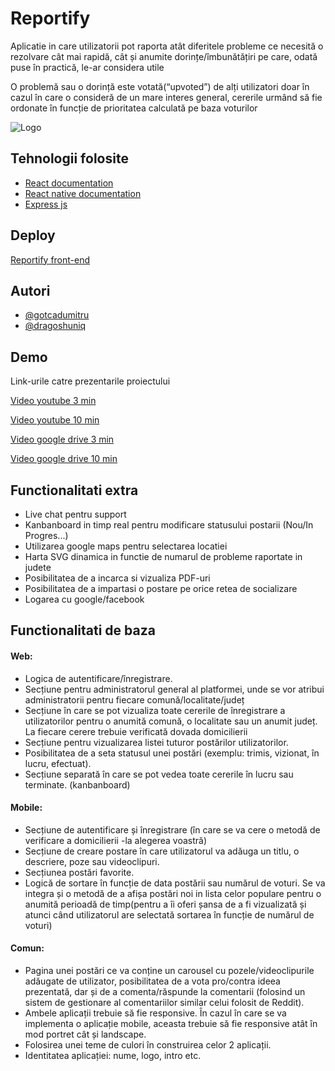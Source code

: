 # Reportify

Aplicatie in care utilizatorii pot raporta atât diferitele
probleme ce necesită o rezolvare cât mai rapidă, cât și anumite
dorințe/îmbunătățiri pe care, odată puse în practică, le-ar considera utile

O problemă sau o dorință este votată(“upvoted”) de alți utilizatori
doar în cazul în care o consideră de un mare interes general, cererile urmând
să fie ordonate în funcție de prioritatea calculată pe baza voturilor

![Logo](https://lh6.googleusercontent.com/IVuRcihstl3juONAIxw1hpsqMp6lYmV_8lUuD3s5eqHhETOxVIUh3uBXStFfzWWEow4eL1t_o71babzl2GaJ=w1920-h870)

## Tehnologii folosite

- [React documentation ](https://reactjs.org/docs/getting-started.html)
- [React native documentation](https://reactnative.dev/docs/accessibilityinfo)
- [Express js](https://expressjs.com/)

## Deploy

[Reportify front-end](https://team-frontend-c.herokuapp.com/)

## Autori

- [@gotcadumitru](https://github.com/gotcadumitru)
- [@dragoshuniq](https://github.com/dragoshuniq)

## Demo

Link-urile catre prezentarile proiectului

[Video youtube 3 min](https://www.youtube.com/watch?v=cm4zX9sRlzM)

[Video youtube 10 min](https://www.youtube.com/watch?v=s0Nz4tXPAFk)

[Video google drive 3 min](https://drive.google.com/file/d/11lNnwlkRaiId9k_JDBIcdfSkIN5SRBci/view?usp=sharing)

[Video google drive 10 min](https://drive.google.com/file/d/1nhL3DCjZ2mNbZqBSLYbo9RP2GuteXpY-/view?usp=sharing)

## Functionalitati extra

- Live chat pentru support
- Kanbanboard in timp real pentru modificare statusului postarii (Nou/In Progres...)
- Utilizarea google maps pentru selectarea locatiei
- Harta SVG dinamica in functie de numarul de probleme raportate in judete
- Posibilitatea de a incarca si vizualiza PDF-uri
- Posibilitatea de a impartasi o postare pe orice retea de socializare
- Logarea cu google/facebook

## Functionalitati de baza

#### Web:

- Logica de autentificare/înregistrare.
- Secțiune pentru administratorul general al platformei, unde se vor atribui administratorii pentru fiecare comună/localitate/județ
- Secțiune în care se pot vizualiza toate cererile de înregistrare a utilizatorilor pentru o anumită comună, o localitate sau un anumit județ. La fiecare cerere trebuie verificată dovada domicilierii
- Secțiune pentru vizualizarea listei tuturor postărilor utilizatorilor.
- Posibilitatea de a seta statusul unei postări (exemplu: trimis, vizionat, în lucru, efectuat).
- Secțiune separată în care se pot vedea toate cererile în lucru sau terminate. (kanbanboard)

#### Mobile:

- Secțiune de autentificare și înregistrare (în care se va cere o metodă de verificare a domicilierii -la alegerea voastră)
- Secțiune de creare postare în care utilizatorul va adăuga un titlu, o descriere, poze sau videoclipuri.
- Secțiunea postări favorite.
- Logică de sortare în funcție de data postării sau numărul de voturi. Se va integra și o metodă de a afișa postări noi in lista celor populare pentru o anumită perioadă de timp(pentru a îi oferi șansa de a fi vizualizată și atunci când utilizatorul are selectată sortarea în funcție de numărul de voturi)

#### Comun:

- Pagina unei postări ce va conține un carousel cu pozele/videoclipurile adăugate de utilizator, posibilitatea de a vota pro/contra ideea prezentată, dar și de a comenta/răspunde la comentarii (folosind un sistem de gestionare al comentariilor similar celui folosit de Reddit).
- Ambele aplicații trebuie să fie responsive. În cazul în care se va implementa o aplicație mobile, aceasta trebuie să fie responsive atât în mod portret cât și landscape.
- Folosirea unei teme de culori în construirea celor 2 aplicații.
- Identitatea aplicației: nume, logo, intro etc.
